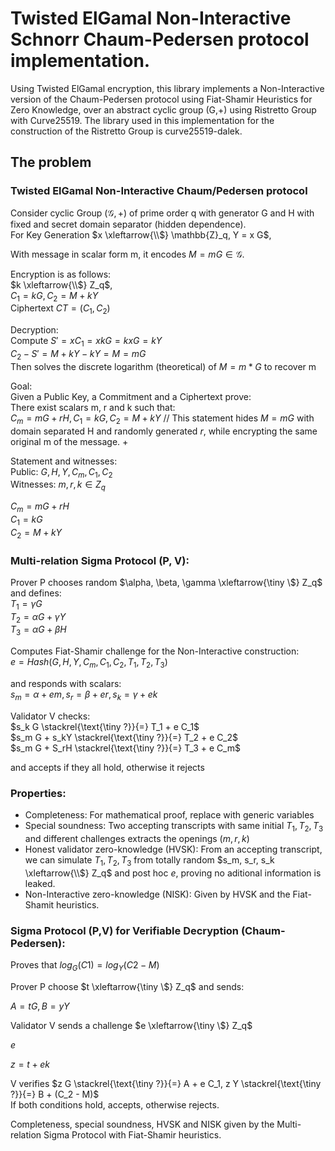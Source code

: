 # Twisted ElGamal Non-Interactive Schnorr Chaum-Pedersen protocol implementation.

Using Twisted ElGamal encryption, this library implements a Non-Interactive version of the Chaum-Pedersen protocol using Fiat-Shamir Heuristics for Zero Knowledge, over an abstract cyclic group (G,+) using Ristretto Group with Curve25519. The library used in this implementation for the construction of the Ristretto Group is curve25519-dalek.

## The problem

### Twisted ElGamal Non-Interactive Chaum/Pedersen protocol
Consider cyclic Group $(\mathcal{G}, +)$ of prime order q with generator G and H with fixed and secret domain separator (hidden dependence).\
For Key Generation $x \xleftarrow{\\$} \mathbb{Z}_q, Y = x G$,

With message in scalar form m, it encodes $M = m G \in \mathcal{G}$.

Encryption is as follows:\
$k \xleftarrow{\\$} Z_q$,\
$`C_1 = k G, C_2 = M + k Y`$ \
Ciphertext $CT = (C_1, C_2)$

Decryption:\
Compute $`S' = x C_1 = x k G = k x G = k Y`$\
$`C_2 - S' = M + k Y - k Y = M = m G`$\
Then solves the discrete logarithm (theoretical) of $M = m*G$ to recover m

Goal:\
Given a Public Key, a Commitment and a Ciphertext prove:\
There exist scalars m, r and k such that:\
$`C_m = m G + r H, C_1 = k G, C_2 = M + k Y`$  // This statement hides $M = m G$ with domain separated H and randomly generated $r$, while encrypting the same original m of the message. +
 
Statement and witnesses:\
Public: $`G, H, Y, C_m, C_1, C_2`$\
Witnesses: $`m, r, k \in Z_q`$

$`C_m = m G + r H`$\
$`C_1 = k G`$\
$`C_2 = M + k Y`$

### Multi-relation Sigma Protocol (P, V):
Prover P chooses random $`\alpha, \beta, \gamma \xleftarrow{\tiny \$} Z_q`$\
and defines:\
$`T_1 = \gamma G`$\
$`T_2 = \alpha G + \gamma Y`$\
$`T_3 = \alpha G + \beta H`$

Computes Fiat-Shamir challenge for the Non-Interactive construction:\
$`e = Hash(G, H, Y, C_m, C_1, C_2, T_1, T_2, T_3)`$
 
and responds with scalars:\
$`s_m = \alpha + e m, s_r = \beta + e r, s_k = \gamma + e k`$
 
Validator V checks:\
$`s_k G \stackrel{\text{\tiny ?}}{=} T_1 + e C_1`$\
$`s_m G + s_kY \stackrel{\text{\tiny ?}}{=} T_2 + e C_2`$\
$`s_m G + S_rH \stackrel{\text{\tiny ?}}{=} T_3 + e C_m`$

and accepts if they all hold, otherwise it rejects

### Properties:

- Completeness: For mathematical proof, replace with generic variables
- Special soundness: Two accepting transcripts with same initial $T_1, T_2, T_3$ and different challenges extracts the openings $(m, r, k)$
- Honest validator zero-knowledge (HVSK): From an accepting transcript, we can simulate $T_1, T_2, T_3$ from totally random $s_m, s_r, s_k \xleftarrow{\\$} Z_q$ and post hoc $e$, proving no aditional information is leaked.
- Non-Interactive zero-knowledge (NISK): Given by HVSK and the Fiat-Shamit heuristics.

### Sigma Protocol (P,V) for Verifiable Decryption (Chaum-Pedersen):
 Proves that $log_G(C1) = log_Y(C2 - M)$
 
Prover P choose $`t \xleftarrow{\tiny \$} Z_q`$ and sends:

$`A = t G, B = y Y`$

Validator V sends a challenge $`e \xleftarrow{\tiny \$} Z_q`$

$`e`$

$`z = t + e k`$

V verifies $`z G \stackrel{\text{\tiny ?}}{=} A + e C_1, z Y \stackrel{\text{\tiny ?}}{=} B + (C_2 - M)`$\
If both conditions hold, accepts, otherwise rejects.

 Completeness, special soundness, HVSK and NISK given by the Multi-relation Sigma Protocol with Fiat-Shamir heuristics.
